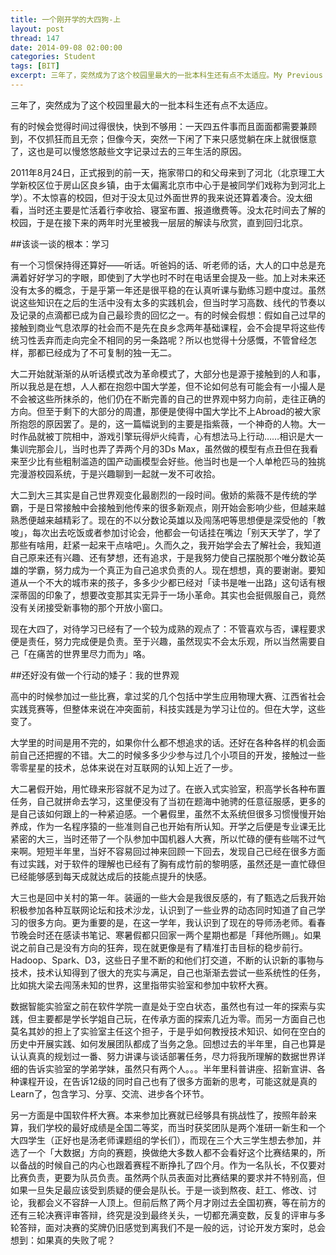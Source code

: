 ```yaml
---
title: 一个刚开学的大四狗-上
layout: post
thread: 147
date: 2014-09-08 02:00:00
categories: Student
tags: [BIT]
excerpt: 三年了，突然成为了这个校园里最大的一批本科生还有点不太适应。My Previous Three Years’ life in BIT: Part One
---
```


三年了，突然成为了这个校园里最大的一批本科生还有点不太适应。

有的时候会觉得时间过得很快，快到不够用：一天四五件事而且面面都需要兼顾到，不仅抓狂而且无奈；但像今天，突然一下闲了下来只感觉躺在床上就很惬意了，这也是可以慢悠悠敲些文字记录过去的三年生活的原因。

<!--more-->

2011年8月24日，正式报到的前一天，拖家带口的和父母来到了河北（北京理工大学新校区位于房山区良乡镇，由于太偏离北京市中心于是被同学们戏称为到河北上学）。不太惊喜的校园，但对于没太见过外面世界的我来说还算着凑合。没太细看，当时还主要是忙活着行李收拾、寝室布置、报道缴费等。没太花时间去了解的校园，于是在接下来的两年时光里被我一层层的解读与欣赏，直到回归北京。

##该谈一谈的根本：学习

有一个习惯保持得还算好——听话。听爸妈的话、听老师的话，大人的口中总是充满着好好学习的字眼，即使到了大学也时不时在电话里会提及一些。加上对未来还没有太多的概念，于是乎第一年还是很平稳的在认真听课与勤练习题中度过。虽然说这些知识在之后的生活中没有太多的实践机会，但当时学习高数、线代的节奏以及记录的点滴都已成为自己最珍贵的回忆之一。有的时候会假想：假如自己过早的接触到商业气息浓厚的社会而不是先在良乡念两年基础课程，会不会提早将这些传统习性丢弃而走向完全不相同的另一条路呢？所以也觉得十分感慨，不管曾经怎样，那都已经成为了不可复制的独一无二。

大二开始就渐渐的从听话模式改为革命模式了，大部分也是源于接触到的人和事，所以我总是在想，人人都在抱怨中国大学差，但不论如何总有可能会有一小撮人是不会被这些所抹杀的，他们仍在不断完善的自己的世界观中努力向前，走往正确的方向。但至于剩下的大部分的周遭，那便是使得中国大学比不上Abroad的被大家所抱怨的原因罢了。是的，这一篇幅说到的主要是指紫薇，一个神奇的人物。大一时作品就被丁院相中，游戏引擎玩得炉火纯青，心有想法马上行动……相识是大一集训完那会儿，当时也弄了弄两个月的3Ds Max，虽然做的模型有点丑但在我看来至少比有些粗制滥造的国产动画模型会好些。他当时也是一个人单枪匹马的独挑完漫游校园系统，于是兴趣聊到一起就一发不可收拾。

大二到大三其实是自己世界观变化最剧烈的一段时间。傲娇的紫薇不是传统的学霸，于是日常接触中会接触到他传来的很多新观点，刚开始会影响少些，但越来越熟悉便越来越精彩了。现在的不以分数论英雄以及闯荡吧等思想便是深受他的「教唆」，每次出去吃饭或者参加讨论会，他都会一句话挂在嘴边「别天天学了，学了那些有啥用，赶紧一起来干点啥吧」。久而久之，我开始学会去了解社会，我知道自己原来还有兴趣、还有梦想，还有追求，于是我努力使自己摆脱那个唯分数论英雄的学霸，努力成为一个真正为自己追求负责的人。现在想想，真的要谢谢。要知道从一个不大的城市来的孩子，多多少少都已经对「读书是唯一出路」这句话有根深蒂固的印象了，想要改变那其实无异于一场小革命。其实也会挺佩服自己，竟然没有关闭接受新事物的那个开放小窗口。

现在大四了，对待学习已经有了一个较为成熟的观点了：不管喜欢与否，课程要求便是责任，努力完成便是负责。至于兴趣，虽然现实不会太乐观，所以当然需要自己「在痛苦的世界里尽力而为」咯。

##还好没有做一个行动的矮子：我的世界观

高中的时候参加过一些比赛，拿过奖的几个包括中学生应用物理大赛、江西省社会实践竞赛等，但整体来说在冲突面前，科技实践是为学习让位的。但在大学，这些变了。

大学里的时间是用不完的，如果你什么都不想追求的话。还好在各种各样的机会面前自己还把握的不错。大二的时候多多少少参与过几个小项目的开发，接触过一些零零星星的技术，总体来说在对互联网的认知上近了一步。

大二暑假开始，用忙碌来形容就不足为过了。在嵌入式实验室，积高学长各种布置任务，自己就拼命去学习，这里便没有了当初在题海中驰骋的任意征服感，更多的是自己该如何跟上的一种紧迫感。一个暑假里，虽然不太系统但很多习惯慢慢开始养成，作为一名程序猿的一些准则自己也开始有所认知。开学之后便是专业课无比紧密的大三，当时还带了一个队参加中国机器人大赛，所以忙碌的便有些喘不过气来啊。短短半年里，当好不容易回过神来回顾一下回去，发现自己已经在很多方面有过实践，对于软件的理解也已经有了胸有成竹前的黎明感，虽然还是一直忙碌但已经能够感到每天成就达成后的技能点提升的快感。

大三也是回中关村的第一年。装逼的一些大会是我很反感的，有了甄选之后我开始积极参加各种互联网论坛和技术沙龙，认识到了一些业界的动态同时知道了自己学习的很多方向。更为重要的是，在这一学年，我认识到了现在的导师汤老师。看春节晚会时还在感读书笔记、寒暑假都只回家一两个星期也都是「拜他所赐」。如果说之前自己是没有方向的狂奔，现在就更像是有了精准打击目标的稳步前行。Hadoop、Spark、D3，这些日子里不断的和他们打交道，不断的认识新的事物与技术，技术认知得到了很大的充实与满足，自己也渐渐去尝试一些系统性的任务，比如挑大梁去闯荡未知的世界，这里指带实验室和参加中软杯大赛。

数据智能实验室之前在软件学院一直是处于空白状态，虽然也有过一年的探索与实践，但主要都是学长学姐自己玩，在传承方面的探索几近为零。而另一方面自己也莫名其妙的担上了实验室主任这个担子，于是乎如何教授技术知识、如何在空白的历史中开展实践、如何发展团队都成了当务之急。回想过去的半年里，自己也算是认认真真的规划过一番、努力讲课与谈话部署任务，尽力将我所理解的数据世界详细的告诉实验室的学弟学妹，虽然只有两个人。。。半年里科普讲座、招新宣讲、各种课程开设，在告诉12级的同时自己也有了很多方面新的思考，可能这就是真的Learn了，包含学习、分享、交流、进步各个环节。

另一方面是中国软件杯大赛。本来参加比赛就已经够具有挑战性了，按照年龄来算，我们学校的最好成绩是全国二等奖，而当时获奖团队是两个准研一新生和一个大四学生（正好也是汤老师课题组的学长们），而现在三个大三学生想去参加，并选了一个「大数据」方向的赛题，换做绝大多数人都不会看好这个比赛结果的，所以备战的时候自己的内心也跟着赛程不断挣扎了四个月。作为一名队长，不仅要对比赛负责，更要为队员负责。虽然两个队员表面对比赛结果的要求并不特别高，但如果一旦失足最应该受到质疑的便会是队长。于是一谈到熬夜、赶工、修改、讨论，我都会义不容辞一人顶上。但前后熬了两个月才刚过去全国初赛，等在前方的还有三轮决赛评审答辩，终究是没到最终关头，一切都充满变数，反复的评审与多轮答辩，面对决赛的奖牌仍旧感觉到离我们不是一般的远，讨论开发方案时，总会想到：如果真的失败了呢？